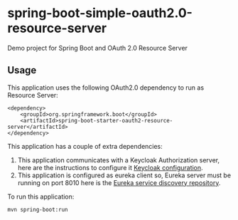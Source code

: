 # spring-boot-simple-oauth2.0-resource-server
Demo project for Spring Boot and OAuth 2.0 Resource Server


## Usage

This application uses the following OAuth2.0 dependency to run as Resource Server:

```
<dependency>
	<groupId>org.springframework.boot</groupId>
	<artifactId>spring-boot-starter-oauth2-resource-server</artifactId>
</dependency>
```

This application has a couple of extra dependencies:
1. This application communicates with a Keycloak Authorization server, here are the instructions to configure it [Keycloak configuration](https://claudiocifuentes.atlassian.net/l/c/sESWWPFW).
2. This application is configured as eureka client so, Eureka server must be running on port 8010 here is the [Eureka service discovery repository](https://github.com/ClaudioCifuentesAlonso/oauth2.0-eureka-discovery-service.git).

To run this application:

```
mvn spring-boot:run
```